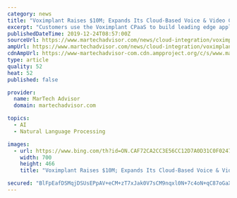 ```yaml
---
category: news
title: "Voximplant Raises $10M; Expands Its Cloud-Based Voice & Video Communications Platform"
excerpt: "Customers use the Voximplant CPaaS to build leading edge applications for cloud call centers, IVRs with voice recognition, unified communications, programmable call back and voice notifications, as well as many others. Voximplant currently supports more than 600 million calls per year with 20,000 paying customers to date across market ..."
publishedDateTime: 2019-12-24T08:57:00Z
sourceUrl: https://www.martechadvisor.com/news/cloud-integration/voximplant-raises-10m-expands-its-cloudbased-voice-video-communications-platform/
ampUrl: https://www.martechadvisor.com/news/cloud-integration/voximplant-raises-10m-expands-its-cloudbased-voice-video-communications-platform/
cdnAmpUrl: https://www-martechadvisor-com.cdn.ampproject.org/c/s/www.martechadvisor.com/news/cloud-integration/voximplant-raises-10m-expands-its-cloudbased-voice-video-communications-platform/
type: article
quality: 52
heat: 52
published: false

provider:
  name: MarTech Advisor
  domain: martechadvisor.com

topics:
  - AI
  - Natural Language Processing

images:
  - url: https://www.bing.com/th?id=ON.CAF72CA2CC3E56CC12D7A0D31C0F0247
    width: 700
    height: 466
    title: "Voximplant Raises $10M; Expands Its Cloud-Based Voice & Video Communications Platform"

secured: "BlFpEafDSMqjDSUsEPpAV+eCM+zT7xJak0V7sCM9nqxl0N+7c4oN+qC87oGaX/LLrtAqUhaTImTjEicTgK0fX/J3PZCwiKsyT1Mtdr3cw5cJSnY0K3UzBcHAP+AY+98GzDu6xWpRGyRqETZm3Y2lDil89LSdw4hVdbuBBXgkFF5W0fGYW3sh1VoDoNWbhkq5cSZlMUw14ZVrah4m5jJWCe/qOFCQy8Nll90wHOzvVlFN2gRxj6Ui5TP373wEx1DaMawGLgQN7OElCpmnnPnZSw==;+VERbS8GeLQBx4BJSEWIwg=="
---
```


